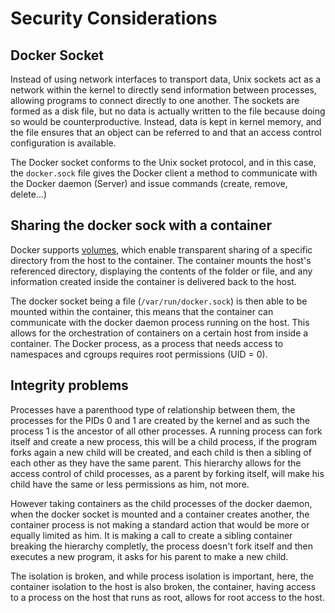 # Security Considerations

## Docker Socket

Instead of using network interfaces to transport data, Unix sockets act as a network within the kernel to directly send information between processes, allowing programs to connect directly to one another. The sockets are formed as a disk file, but no data is actually written to the file because doing so would be counterproductive. Instead, data is kept in kernel memory, and the file ensures that an object can be referred to and that an access control configuration is available.

The Docker socket conforms to the Unix socket protocol, and in this case, the `docker.sock` file gives the Docker client a method to communicate with the Docker daemon (Server) and issue commands (create, remove, delete...)

## Sharing the docker sock with a container

Docker supports [volumes](https://docs.docker.com/storage/volumes/), which enable transparent sharing of a specific directory from the host to the container. The container mounts the host's referenced directory, displaying the contents of the folder or file, and any information created inside the container is delivered back to the host.

The docker socket being a file (`/var/run/docker.sock`) is then able to be mounted within the container, this means that the container can communicate with the docker daemon process running on the host. This allows for the orchestration of containers on a certain host from inside a container. The Docker process, as a process that needs access to namespaces and cgroups requires root permissions (UID = 0).

## Integrity problems

Processes have a parenthood type of relationship between them, the processes for the PIDs 0 and 1 are created by the kernel and as such the process 1 is the ancestor of all other processes. A running process can fork itself and create a new process, this will be a child process, if the program forks again a new child will be created, and each child is then a sibling of each other as they have the same parent. This hierarchy allows for the access control of child processes, as a parent by forking itself, will make his child have the same or less permissions as him, not more.

However taking containers as the child processes of the docker daemon, when the docker socket is mounted and a container creates another, the container process is not making a standard action that would be more or equally limited as him. It is making a call to create a sibling container breaking the hierarchy completly, the process doesn't fork itself and then executes a new program, it asks for his parent to make a new child.

The isolation is broken, and while process isolation is important, here, the container isolation to the host is also broken, the container, having access to a process on the host that runs as root, allows for root access to the host.
